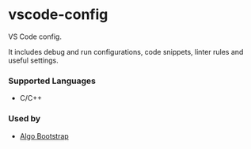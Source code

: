 # vscode-config

VS Code config.

It includes debug and run configurations, code snippets, linter rules and useful settings.

### Supported Languages

- C/C++

### Used by

- [Algo Bootstrap](https://ab.algoux.org)
